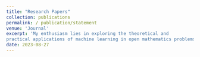 ```yaml
---
title: "Research Papers"
collection: publications
permalink: / publication/statement
venue: 'Journal'
excerpt: 'My enthusiasm lies in exploring the theoretical and
practical applications of machine learning in open mathematics problems. In the corporate world, I like to apply my machine learning expertise in Data Science, and Quantitative Analysis in Finance. In the academic world, I like to apply my machine learning expertise in Numerical Approximations, and explore strategies for physics-informed neural networks.'
date: 2023-08-27
---
```


<!-- Preprint === * author: '', title: '', venue: 'Journal', paperurl: 'link', citation: 'cite', abstract:'' -->

<!-- Editorial work -->

